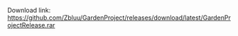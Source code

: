 Download link:
https://github.com/Zbluu/GardenProject/releases/download/latest/GardenProjectRelease.rar
